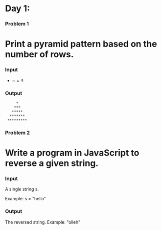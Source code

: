 # Day 1:

### Problem 1

# Print a pyramid pattern based on the number of rows.

### Input

- `n = 5`

### Output

         *
        ***
       *****
      *******
     *********

### Problem 2

# Write a program in JavaScript to reverse a given string.

### Input

A single string s.

Example: s = "hello"

### Output

The reversed string.
Example: "olleh"
